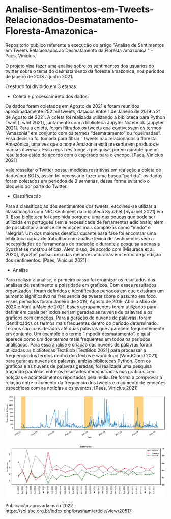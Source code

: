 # Analise-Sentimentos-em-Tweets-Relacionados-Desmatamento-Floresta-Amazonica-
Repositorio publico referente a execução do artigo "Analise de Sentimentos em Tweets Relacionados ao Desmatamento da Floresta Amazonica " - Paes, Vinicius.

O projeto visa fazer uma analise sobre os sentimentos dos usuarios do twitter sobre o tema do desmatamento da floresta amazonica, nos periodos de janeiro de 2018 á junho 2021. 

O estudo foi dividido em 3 etapas:

* Coleta e processamento dos dados:

Os dados foram coletados em Agosto de 2021 e foram reunidos aproximadamente 252 mil tweets, datados entre 1 de Janeiro de 2019 a 21 de Agosto de 2021. A coleta foi realizada utilizando a biblioteca para Python Twint [Twint 2021],
 juntamente com a biblioteca Jupyter Notebook [Jupyter 2021]. Para a coleta, foram filtrados os tweets que contivessem os termos “Amazonia” em conjunto com os termos “desmatamento” ou “queimadas”.
Essa decisao foi tomada para filtrar ˜ tweets nao relacionados a floresta Amazõnica, uma vez que o nome Amazonia estâ presente em produtos e marcas diversas. Essa regra res tringe a pesquisa, porem garante que os resultados estão de acordo com o esperado para o escopo.  [Paes, Vinicius 2021]

Vale ressaltar o Twitter possui medidas restritivas em realação a coleta de dados por BOTs, assim foi necessario fazer uma busca "partida", os dados foram coletados em periodos de 2 semanas, dessa forma evitando o bloqueio por parte do Twitter.

* Classificação

Para a classificac¸ao dos sentimentos dos tweets, escolheu-se utilizar a classificação com NRC sentiment da biblioteca Syuzhet [Syuzhet 2021] em R. 
Essa biblioteca foi escolhida porque e uma das poucas que pode ser utilizada em portugues sem a necessidade de ferramentas adicionais, alem de possibilitar a analise de emoções mais complexas como “medo” e “alegria”. 
Um dos maiores desafios durante essa fase foi encontrar uma biblioteca capaz de trabalhar com analise léxica de sentimentos sem a necessidades de ferramentas de tradução e durante a pesquisa apenas a Syuzhet se mostrou eficaz.
 Alem disso, de acordo com [Misuraca et al. 2020], Syuzhet possui uma das melhores acurarias em termo de predição dos sentimentos. [Paes, Vinicius 2021]


* Analise

Para realizar a analise, o primeiro passo foi organizar os resultados das análises de sentimento e polaridade em graficos. Com esses resultados organizados, foram definidos e identificados períodos em que existiram um aumento significativo na frequencia de tweets
sobre o assunto em foco. Esses per´ıodos foram Janeiro de 2019, Agosto de 2019, Abril a Maio de 2020 e Abril a Maio de 2021.
Esses agrupamentos foram utilizados para definir em quais per´ıodos seriam geradas as nuvens de palavras e os graficos com emoções. Para a geração de nuvens de palavras, foram identificados os termos mais frequentes dentro do período determinado. 
Termos sao considerados até duas palavras que aparecem frequentemente em conjunto. Um exemplo e o termo “impedir desmatamento”, o qual aparece como um dos termos mais frequentes em todos os períodos analisados. Para essa analise e criação das nuvens de palavras foram utilizadas as bibliotecas TextBlob [TextBlob 2021] para processar a frequencia dos termos dentro dos textos e wordcloud [WordCloud 2021] para gerar as nuvens de palavras, ambas bibliotecas Python. Com os graficos e as nuvens de palavras geradas, foi realizada uma pesquisa traçando paralelos entre os resultados demonstrados nos graficos com notçcias e acontecimentos reportados pela mídia. De forma a comprovar a relação entre o aumento da frequencia dos tweets e o aumento de emoções especificas com as notícias e os eventos. [Paes, Vinicius 2021]


![alt text](https://github.com/viiniciuspaes/Analise-Sentimentos-em-Tweets-Relacionados-Desmatamento-Floresta-Amazonica-/blob/main/output/frequencia_tweets_destacado_amarelo.png?raw=true)

![alt text](https://github.com/viiniciuspaes/Analise-Sentimentos-em-Tweets-Relacionados-Desmatamento-Floresta-Amazonica-/blob/main/output/sentiments_time_series.png?raw=true)

Publicação aprovada maio 2022 - https://sol.sbc.org.br/index.php/brasnam/article/view/20517
